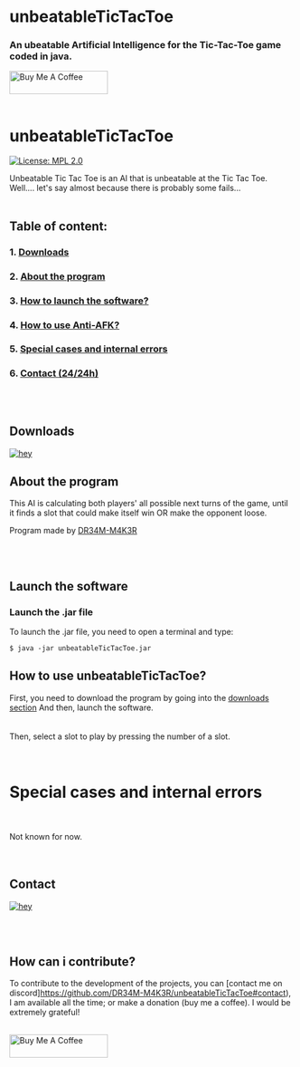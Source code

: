 # unbeatableTicTacToe
### An ubeatable Artificial Intelligence for the Tic-Tac-Toe game coded in java.


<!-- This Source Code Form is subject to the terms of the Mozilla Public
   - License, v. 2.0. If a copy of the MPL was not distributed with this
   - file, You can obtain one at https://mozilla.org/MPL/2.0/. 
   - Creator: DR34M-M4K3R#7751-->




<a href="https://www.buymeacoffee.com/DR34MM4K3R" target="_blank"><img src="https://cdn.buymeacoffee.com/buttons/default-green.png" alt="Buy Me A Coffee" height="41" width="174"></a>
<br/><br/>
# unbeatableTicTacToe
[![License: MPL 2.0](https://img.shields.io/badge/License-MPL%202.0-orange.svg?style=for-the-badge&logo=mozilla)](https://www.mozilla.org/en-US/MPL/)

Unbeatable Tic Tac Toe is an AI that is unbeatable at the Tic Tac Toe.<br/>
Well.... let's say almost because there is probably some fails...
<br/><br/>
## Table of content:<br/>
### 1. [Downloads](https://github.com/DR34M-M4K3R/unbeatableTicTacToe#downloads)<br/>
### 2. [About the program](https://github.com/DR34M-M4K3R/unbeatableTicTacToe#about-the-program)<br/>
### 3. [How to launch the software?](https://github.com/DR34M-M4K3R/unbeatableTicTacToe#launch-the-software)
### 4. [How to use Anti-AFK?](https://github.com/DR34M-M4K3R/AunbeatableTicTacToe#how-to-use-anti-afk-kick-for-all-games)
### 5. [Special cases and internal errors](https://github.com/DR34M-M4K3R/unbeatableTicTacToe#special-cases-and-internal-errors)
### 6. [Contact (24/24h)](https://github.com/DR34M-M4K3R/unbeatableTicTacToe#contact)

<br/><br/>
## Downloads

[![hey](https://img.shields.io/badge/Download%20.jar-181717?style=for-the-badge&color=red&logo=java)](https://github.com/DR34M-M4K3R/unbeatableTicTacToe/releases/download/1.0/unbeatableTicTacToe.jar)


## About the program
This AI is calculating both players' all possible next turns of the game, until it finds a slot that could make itself win OR make the opponent loose.</p>
Program made by [DR34M-M4K3R](https://github.com/DR34M-M4K3R)</p>
</p>


</p>

<br/><br/>

## Launch the software

### Launch the .jar file
To launch the .jar file, you need to open a terminal and type:
```
$ java -jar unbeatableTicTacToe.jar
```

## How to use unbeatableTicTacToe?
First, you need to download the program by going into the [downloads section](https://github.com/DR34M-M4K3R/unbeatableTicTacToe#downloads) And then, launch the software.
<br/>
<br/>
<br/>
Then, select a slot to play by pressing the number of a slot.
<br/><br/><br/>
# Special cases and internal errors
<br/><br/>
Not known for now.
<br/><br/><br/>


## Contact
[![hey](https://img.shields.io/badge/Contact%20me%20on%20discord-181717?style=for-the-badge&logo=discord)](https://discord.com/users/725672294692945991)

<br/><br/>
## How can i contribute?
To contribute to the development of the projects, you can [contact me on discord]https://github.com/DR34M-M4K3R/unbeatableTicTacToe#contact), I am available all the time; or make a donation (buy me a coffee). I would be extremely grateful!

<br/>
<a href="https://www.buymeacoffee.com/DR34MM4K3R" target="_blank"><img src="https://cdn.buymeacoffee.com/buttons/default-green.png" alt="Buy Me A Coffee" height="41" width="174"></a>
